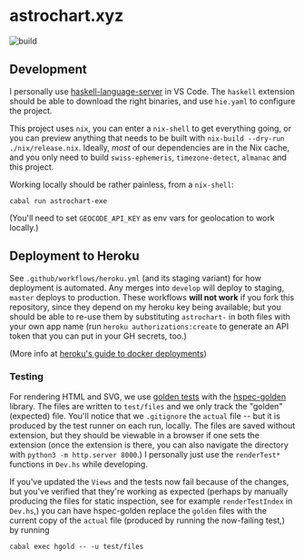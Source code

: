 # astrochart.xyz

![build](https://github.com/chalkandcheese/astrochart.xyz/workflows/Build%20and%20Test/badge.svg)


## Development

I personally use [haskell-language-server](https://github.com/haskell/haskell-language-server) in VS Code. The `haskell` extension should
be able to download the right binaries, and use `hie.yaml` to configure the project.

This project uses `nix`, you can enter a `nix-shell` to get everything going, or you can preview anything that needs to be built
with `nix-build --dry-run ./nix/release.nix`. Ideally, _most_ of our dependencies are in the Nix cache, and you only need to build
`swiss-ephemeris`, `timezone-detect`, `almanac` and this project.

Working locally should be rather painless, from a `nix-shell`:

    cabal run astrochart-exe

(You'll need to set `GEOCODE_API_KEY` as env vars for geolocation to work locally.)

## Deployment to Heroku

See `.github/workflows/heroku.yml` (and its staging variant) for how deployment is automated. Any merges into `develop` will deploy to staging,
`master` deploys to production. These workflows **will not work** if you fork this repository, since they depend on my heroku key being available;
but you should be able to re-use them by substituting `astrochart-` in both files with your own app name (run `heroku authorizations:create`
to generate an API token that you can put in your GH secrets, too.)

(More info at [heroku's guide to docker deployments](https://devcenter.heroku.com/articles/container-registry-and-runtime))

### Testing

For rendering HTML and SVG, we use [golden tests](https://ro-che.info/articles/2017-12-04-golden-tests) with the [hspec-golden](https://github.com/stackbuilders/hspec-golden) library. The files are written to `test/files` and we only track the "golden" (expected) file. You'll notice that we `.gitignore` the `actual` file -- but it is produced by the test runner on each run, locally. The files are saved without extension, but they should be viewable in a browser if one sets the extension (once the extension is there, you can also navigate the directory with `python3 -m http.server 8000`.) I personally just use the `renderTest*` functions in `Dev.hs` while developing.

If you've updated the `Views` and the tests now fail because of the changes, but you've verified that they're working as expected (perhaps by manually producing the files for static inspection, see for example `renderTestIndex` in `Dev.hs`,) you can have hspec-golden replace
the `golden` files with the current copy of the `actual` file (produced by running the now-failing test,) by running

    cabal exec hgold -- -u test/files    
